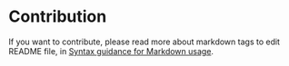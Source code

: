 # Contribution
If you want to contribute, please read more about markdown tags to edit README file, in [Syntax guidance for Markdown usage](https://docs.microsoft.com/en-us/vsts/project/wiki/markdown-guidance?view=vsts).
